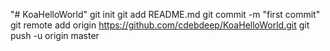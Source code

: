 "# KoaHelloWorld"  git init git add README.md git commit -m "first commit" git remote add origin https://github.com/cdebdeep/KoaHelloWorld.git git push -u origin master
